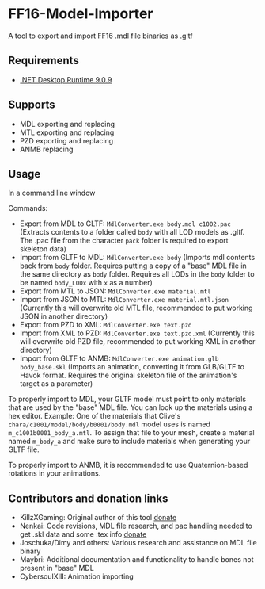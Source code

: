 # FF16-Model-Importer
A tool to export and import FF16 .mdl file binaries as .gltf 

## Requirements
- [.NET Desktop Runtime 9.0.9](https://dotnet.microsoft.com/en-us/download/dotnet/9.0)

## Supports
- MDL exporting and replacing
- MTL exporting and replacing
- PZD exporting and replacing
- ANMB replacing

## Usage

In a command line window

Commands:
- Export from MDL to GLTF: `MdlConverter.exe body.mdl c1002.pac` (Extracts contents to a folder called `body` with all LOD models as .gltf. The .pac file from the character `pack` folder is required to export skeleton data)
- Import from GLTF to MDL: `MdlConverter.exe body` (Imports mdl contents back from `body` folder. Requires putting a copy of a "base" MDL file in the same directory as `body` folder. Requires all LODs in the `body` folder to be named `body_LODx` with `x` as a number)
- Export from MTL to JSON: `MdlConverter.exe material.mtl` 
- Import from JSON to MTL: `MdlConverter.exe material.mtl.json` (Currently this will overwrite old MTL file, recommended to put working JSON in another directory)
- Export from PZD to XML: `MdlConverter.exe text.pzd`
- Import from XML to PZD: `MdlConverter.exe text.pzd.xml` (Currently this will overwrite old PZD file, recommended to put working XML in another directory)
- Import from GLTF to ANMB: `MdlConverter.exe animation.glb body_base.skl` (Imports an animation, converting it from GLB/GLTF to Havok format. Requires the original skeleton file of the animation's target as a parameter)

To properly import to MDL, your GLTF model must point to only materials that are used by the "base" MDL file. You can look up the materials using a hex editor. 
Example: One of the materials that Clive's `chara/c1001/model/body/b0001/body.mdl` model uses is named `m_c1001b0001_body_a.mtl`. To assign that file to your mesh, create a material named `m_body_a` and make sure to include materials when generating your GLTF file.

To properly import to ANMB, it is recommended to use Quaternion-based rotations in your animations.

## Contributors and donation links

- KillzXGaming: Original author of this tool  [donate](https://ko-fi.com/simplykxg)
- Nenkai: Code revisions, MDL file research, and pac handling needed to get .skl data and some .tex info  [donate](https://ko-fi.com/nenkai)
- Joschuka/Dimy and others: Various research and assistance on MDL file binary
- Maybri: Additional documentation and functionality to handle bones not present in "base" MDL
- CybersoulXIII: Animation importing 
